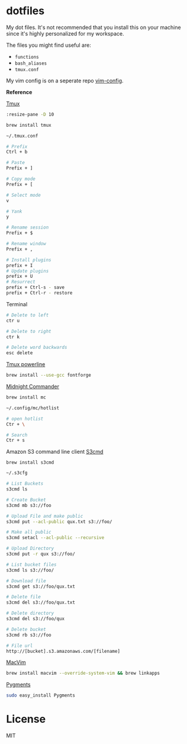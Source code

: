 # dotfiles

My dot files. It's not recommended that you install this on your machine since it's highly personalized for my workspace.

The files you might find useful are:

- `functions`
- `bash_aliases`
- `tmux.conf`

My vim config is on a seperate repo [vim-config](https://github.com/miguelmota/vim-config).

**Reference**

[Tmux](http://tmux.sourceforge.net/)

```bash
:resize-pane -D 10
```

```bash
brew install tmux
```

```bash
~/.tmux.conf

# Prefix
Ctrl + b

# Paste
Prefix + ]

# Copy mode
Prefix + [

# Select mode
v

# Yank
y

# Rename session
Prefix + $

# Rename window
Prefix + ,

# Install plugins
prefix + I
# Update plugins
prefix + U
# Resurrect
prefix + Ctrl-s - save
prefix + Ctrl-r - restore
```

Terminal

```bash
# Delete to left
ctr u

# Delete to right
ctr k

# Delete word backwards
esc delete
```

<!--
```
Terminal Solarized

https://github.com/tomislav/osx-terminal.app-colors-solarized

brew install python
brew install reattach-to-user-namespace
make reattach-to-user-namespace &&
cp reattach-to-user-namespace ~/bin

Powerline
sudo port selfupdate
sudo port install python27
brew install vim
sudo easy_install pip
sudo pip install --user git+git://github.com/Lokaltog/powerline

https://github.com/milkbikis/powerline-shell
```
-->


[Tmux powerline](https://github.com/erikw/tmux-powerline)

```bash
brew install --use-gcc fontforge
 ```

[Midnight Commander](https://www.midnight-commander.org/)

```bash
brew install mc
```

```bash
~/.config/mc/hotlist

# open hotlist
Ctr + \

# Search
Ctr + s
```


Amazon S3 command line client [S3cmd](http://s3tools.org/s3cmd)

```
brew install s3cmd
```

```bash
~/.s3cfg

# List Buckets
s3cmd ls

# Create Bucket
s3cmd mb s3://foo

# Upload File and make public
s3cmd put --acl-public qux.txt s3://foo/

# Make all public
s3cmd setacl --acl-public --recursive

# Upload Directory
s3cmd put -r qux s3://foo/

# List bucket files
s3cmd ls s3://foo/

# Download file
s3cmd get s3://foo/qux.txt

# Delete file
s3cmd del s3://foo/qux.txt

# Delete directory
s3cmd del s3://foo/qux

# Delete bucket
s3cmd rb s3://foo

# File url
http://[bucket].s3.amazonaws.com/[filename]
```

[MacVim](https://code.google.com/p/macvim/)

```bash
brew install macvim --override-system-vim && brew linkapps
```

[Pygments](http://pygments.org/)

```bash
sudo easy_install Pygments
```

# License

MIT